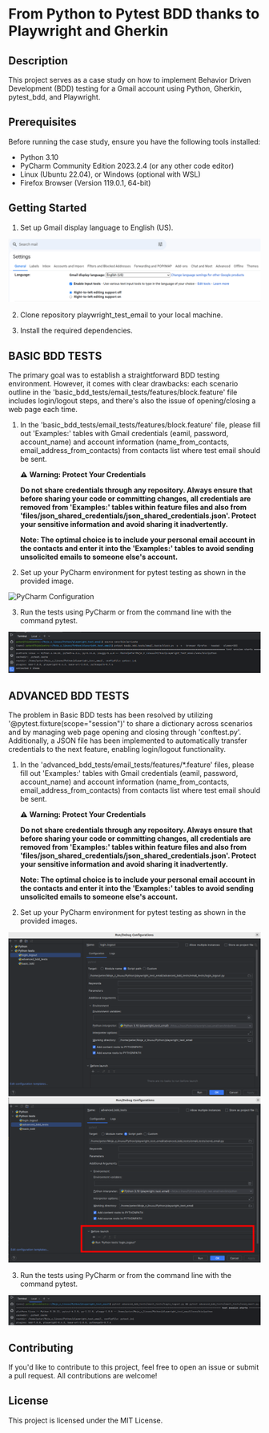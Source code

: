 # From Python to Pytest BDD thanks to Playwright and Gherkin

## Description

This project serves as a case study on how to implement Behavior Driven Development (BDD) testing for a Gmail account 
using Python, Gherkin, pytest_bdd, and Playwright.

## Prerequisites

Before running the case study, ensure you have the following tools installed:

- Python 3.10
- PyCharm Community Edition 2023.2.4 (or any other code editor)
- Linux (Ubuntu 22.04), or Windows (optional with WSL)
- Firefox Browser (Version 119.0.1, 64-bit)

## Getting Started

1. Set up Gmail display language to English (US).

![Gmail Display Language Configuration](/files/gmail_setup/gmail_display_language.png)

2. Clone repository playwright_test_email to your local machine.

3. Install the required dependencies.

## BASIC BDD TESTS

The primary goal was to establish a straightforward BDD testing environment. 
However, it comes with clear drawbacks: each scenario outline in 
the 'basic_bdd_tests/email_tests/features/block.feature' file includes login/logout steps, and there's also the issue of
opening/closing a web page each time.

1. In the 'basic_bdd_tests/email_tests/features/block.feature' file, please fill out 'Examples:' tables with Gmail 
   credentials (eamil, password, account_name) and account information (name_from_contacts, email_address_from_contacts)
   from contacts list where test email should be sent.

   ⚠️ **Warning: Protect Your Credentials**

   **Do not share credentials through any repository. Always ensure that before sharing your code or committing changes, 
   all credentials are removed from 'Examples:' tables within feature files and also from 
   'files/json_shared_credentials/json_shared_credentials.json'. 
   Protect your sensitive information and avoid sharing it inadvertently.**

   
   **Note: The optimal choice is to include your personal email account in the contacts and enter it into the 'Examples:' 
   tables to avoid sending unsolicited emails to someone else's account.**

2. Set up your PyCharm environment for pytest testing as shown in the provided image.

![PyCharm Configuration](/files/pycharm_setup/pycharm_basic_bdd_setup.png)

3. Run the tests using PyCharm or from the command line with the command pytest.

![Terminal commands](/files/terminal_commands/terminal_commands_basic_bdd_setup.png)

## ADVANCED BDD TESTS

The problem in Basic BDD tests has been resolved by utilizing '@pytest.fixture(scope="session")' to share a dictionary 
across scenarios and by managing web page opening and closing through 'conftest.py'. 
Additionally, a JSON file has been implemented to automatically transfer credentials to the next feature, 
enabling login/logout functionality.

1. In the 'advanced_bdd_tests/email_tests/features/*.feature' files, please fill out 'Examples:' tables with Gmail 
   credentials (eamil, password, account_name) and account information (name_from_contacts, email_address_from_contacts)
   from contacts list where test email should be sent.

   ⚠️ **Warning: Protect Your Credentials**

   **Do not share credentials through any repository. Always ensure that before sharing your code or committing changes, 
   all credentials are removed from 'Examples:' tables within feature files and also from 
   'files/json_shared_credentials/json_shared_credentials.json'. 
   Protect your sensitive information and avoid sharing it inadvertently.**
 
   **Note: The optimal choice is to include your personal email account in the contacts and enter it into the 'Examples:' 
   tables to avoid sending unsolicited emails to someone else's account.**

2. Set up your PyCharm environment for pytest testing as shown in the provided images.

![PyCharm Configuration](/files/pycharm_setup/pycharm_advanced_bdd_setup1.png)
![PyCharm Configuration](/files/pycharm_setup/pycharm_advanced_bdd_setup2.png)

3. Run the tests using PyCharm or from the command line with the command pytest.

![Terminal commands](/files/terminal_commands/terminal_commands_advanced_bdd_setup.png)

## Contributing
If you'd like to contribute to this project, feel free to open an issue or submit a pull request. 
All contributions are welcome!

## License
This project is licensed under the MIT License.